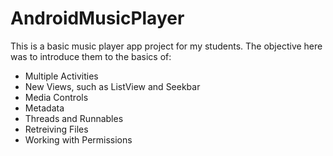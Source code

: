 # AndroidMusicPlayer

This is a basic music player app project for my students.  The objective here was to introduce them to the basics of: 
* Multiple Activities
* New Views, such as ListView and Seekbar
* Media Controls
* Metadata
* Threads and Runnables
* Retreiving Files
* Working with Permissions
